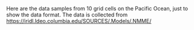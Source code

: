 Here are the data samples from 10 grid cells on the Pacific Ocean, just to show the data format. The data is collected from https://iridl.ldeo.columbia.edu/SOURCES/.Models/.NMME/
